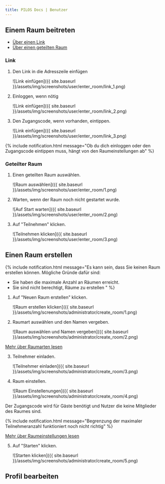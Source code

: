 ```yaml
---
title: PILOS Docs | Benutzer
---
```


## Einem Raum beitreten

- <a href="#link">Über einen Link</a>
- <a href="#geteilter-raum">Über einen geteilten Raum</a>


### Link
1. Den Link in die Adresszeile einfügen

   ![Link einfügen]({{ site.baseurl }}/assets/img/screenshots/user/enter_room/link_1.png)

2. Einloggen, wenn nötig

   ![Link einfügen]({{ site.baseurl }}/assets/img/screenshots/user/enter_room/link_2.png)

3. Den Zugangscode, wenn vorhanden, eintippen.

   ![Link einfügen]({{ site.baseurl }}/assets/img/screenshots/user/enter_room/link_3.png)

{% include notification.html message="Ob du dich einloggen oder den Zugangscode eintippen muss, hängt von den Raumeinstellungen ab" %}


   


### Geteilter Raum
1. Einen geteilten Raum auswählen.

   ![Raum auswählen]({{ site.baseurl }}/assets/img/screenshots/user/enter_room/1.png)

2. Warten, wenn der Raum noch nicht gestartet wurde.

   ![Auf Start warten]({{ site.baseurl }}/assets/img/screenshots/user/enter_room/2.png)

3. Auf "Teilnehmen" klicken.

   ![Teilnehmen klicken]({{ site.baseurl }}/assets/img/screenshots/user/enter_room/3.png)

## Einen Raum erstellen

{% include notification.html message="Es kann sein, dass Sie keinen Raum erstellen können. Mögliche Gründe dafür sind:
* Sie haben die maximale Anzahl an Räumen erreicht.
* Sie sind nicht berechtigt, Räume zu erstellen
" %}

<div class="m-6"></div>

1. Auf "Neuen Raum erstellen" klicken.

   ![Raum erstellen klicken]({{ site.baseurl }}/assets/img/screenshots/administrator/create_room/1.png)

2. Raumart auswählen und den Namen vergeben.

   ![Raum auswählen und Namen vergeben]({{ site.baseurl }}/assets/img/screenshots/administrator/create_room/2.png)

<div class="columns is-centered">
    <a class="button is-primary" href="#">Mehr über Raumarten lesen</a>
</div>

3. Teilnehmer einladen.

   ![Teilnehmer einladen]({{ site.baseurl }}/assets/img/screenshots/administrator/create_room/3.png)

4. Raum einstellen.

   ![Raum Einstellenungen]({{ site.baseurl }}/assets/img/screenshots/administrator/create_room/4.png)

Der Zugangscode wird für Gäste benötigt und Nutzer die keine Mitglieder des Raumes sind.

{% include notification.html message="Begrenzung der maximaler Teilnehmeranzahl funktioniert noch nicht richtig" %}

<div class="m-6"></div>

<div class="columns is-centered">
    <a class="button is-primary" href="#">Mehr über Raumeinstellungen lesen</a>
</div>


5. Auf "Starten" klicken.

   ![Starten klicken]({{ site.baseurl }}/assets/img/screenshots/administrator/create_room/5.png)

## Profil bearbeiten



